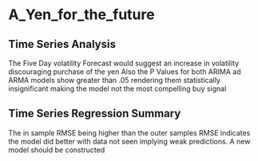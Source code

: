 # A_Yen_for_the_future

## Time Series Analysis
The Five Day volatility Forecast would suggest an increase in volatility discouraging purchase of the yen
Also the P Values for both ARIMA ad ARMA models show greater than .05 rendering them statistically insignificant making the model 
not the most compelling buy signal  

## Time Series Regression Summary
The in sample RMSE being higher than the outer samples RMSE indicates the model did better with data not seen implying weak predictions. A new model should be constructed 
